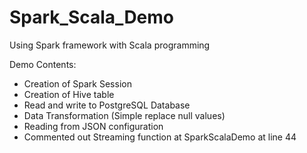 # Spark_Scala_Demo

Using Spark framework with Scala programming

Demo Contents:
- Creation of Spark Session
- Creation of Hive table
- Read and write to PostgreSQL Database
- Data Transformation (Simple replace null values)
- Reading from JSON configuration
- Commented out Streaming function at SparkScalaDemo at line 44
